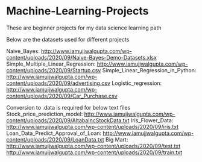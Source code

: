 # Machine-Learning-Projects
These are beginner projects for my data science learning path

Below are the datasets used for different projects

Naive_Bayes: http://www.iamujjwalgupta.com/wp-content/uploads/2020/09/Naive-Bayes-Demo-Datasets.xlsx
Simple_Multiple_Linear_Regression: http://www.iamujjwalgupta.com/wp-content/uploads/2020/09/Startup.csv
Simple_Linear_Regression_in_Python: http://www.iamujjwalgupta.com/wp-content/uploads/2020/09/advertising.csv
Logistic_regression: http://www.iamujjwalgupta.com/wp-content/uploads/2020/09/Car_Purchase.csv


Conversion to .data is required for below text files
Stock_price_prediction_model: http://www.iamujjwalgupta.com/wp-content/uploads/2020/09/AltabaIncStockData.txt
Iris_Flower_Data: http://www.iamujjwalgupta.com/wp-content/uploads/2020/09/iris.txt
Loan_Data_Predict_Approval_of_Loan: http://www.iamujjwalgupta.com/wp-content/uploads/2020/09/LoanData.txt
Big Mart: http://www.iamujjwalgupta.com/wp-content/uploads/2020/09/test.txt
http://www.iamujjwalgupta.com/wp-content/uploads/2020/09/train.txt


